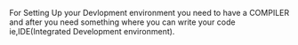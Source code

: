 For Setting Up your Devlopment environment you need to have a COMPILER and after you need something where you can write your code ie,IDE(Integrated Development environment).
